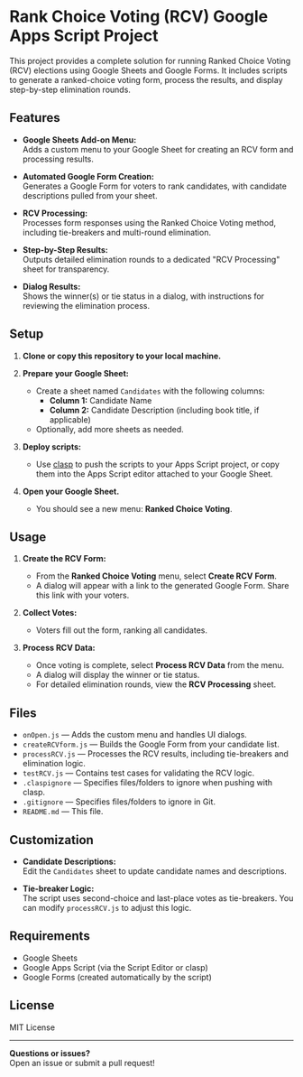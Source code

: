 # Rank Choice Voting (RCV) Google Apps Script Project

This project provides a complete solution for running Ranked Choice Voting (RCV) elections using Google Sheets and Google Forms. It includes scripts to generate a ranked-choice voting form, process the results, and display step-by-step elimination rounds.

## Features

- **Google Sheets Add-on Menu:**  
  Adds a custom menu to your Google Sheet for creating an RCV form and processing results.

- **Automated Google Form Creation:**  
  Generates a Google Form for voters to rank candidates, with candidate descriptions pulled from your sheet.

- **RCV Processing:**  
  Processes form responses using the Ranked Choice Voting method, including tie-breakers and multi-round elimination.

- **Step-by-Step Results:**  
  Outputs detailed elimination rounds to a dedicated "RCV Processing" sheet for transparency.

- **Dialog Results:**  
  Shows the winner(s) or tie status in a dialog, with instructions for reviewing the elimination process.

## Setup

1. **Clone or copy this repository to your local machine.**

2. **Prepare your Google Sheet:**
   - Create a sheet named `Candidates` with the following columns:
     - **Column 1:** Candidate Name
     - **Column 2:** Candidate Description (including book title, if applicable)
   - Optionally, add more sheets as needed.

3. **Deploy scripts:**
   - Use [clasp](https://github.com/google/clasp) to push the scripts to your Apps Script project, or copy them into the Apps Script editor attached to your Google Sheet.

4. **Open your Google Sheet.**
   - You should see a new menu: **Ranked Choice Voting**.

## Usage

1. **Create the RCV Form:**
   - From the **Ranked Choice Voting** menu, select **Create RCV Form**.
   - A dialog will appear with a link to the generated Google Form. Share this link with your voters.

2. **Collect Votes:**
   - Voters fill out the form, ranking all candidates.

3. **Process RCV Data:**
   - Once voting is complete, select **Process RCV Data** from the menu.
   - A dialog will display the winner or tie status.
   - For detailed elimination rounds, view the **RCV Processing** sheet.

## Files

- `onOpen.js` — Adds the custom menu and handles UI dialogs.
- `createRCVform.js` — Builds the Google Form from your candidate list.
- `processRCV.js` — Processes the RCV results, including tie-breakers and elimination logic.
- `testRCV.js` — Contains test cases for validating the RCV logic.
- `.claspignore` — Specifies files/folders to ignore when pushing with clasp.
- `.gitignore` — Specifies files/folders to ignore in Git.
- `README.md` — This file.

## Customization

- **Candidate Descriptions:**  
  Edit the `Candidates` sheet to update candidate names and descriptions.

- **Tie-breaker Logic:**  
  The script uses second-choice and last-place votes as tie-breakers. You can modify `processRCV.js` to adjust this logic.

## Requirements

- Google Sheets
- Google Apps Script (via the Script Editor or clasp)
- Google Forms (created automatically by the script)

## License

MIT License

---

**Questions or issues?**  
Open an issue or submit a pull request!